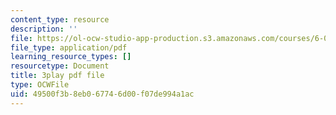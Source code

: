 ```yaml
---
content_type: resource
description: ''
file: https://ol-ocw-studio-app-production.s3.amazonaws.com/courses/6-01sc-introduction-to-electrical-engineering-and-computer-science-i-spring-2011/49500f3b8eb067746d00f07de994a1ac_5sLFTc10kg8.pdf
file_type: application/pdf
learning_resource_types: []
resourcetype: Document
title: 3play pdf file
type: OCWFile
uid: 49500f3b-8eb0-6774-6d00-f07de994a1ac
---
```

